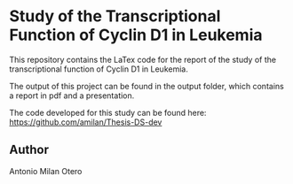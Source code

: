 # Study of the Transcriptional Function of Cyclin D1 in Leukemia

This repository contains the LaTex code for the report of the 
study of the transcriptional function of Cyclin D1 in Leukemia.

The output of this project can be found in the output folder, which
contains a report in pdf and a presentation.

The code developed for this study can be found here:
https://github.com/amilan/Thesis-DS-dev

## Author

Antonio Milan Otero
